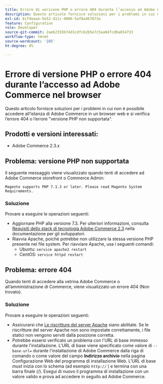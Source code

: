 ```yaml
---
title: Errore di versione PHP o errore 404 durante l’accesso ad Adobe Commerce nel browser
description: Questo articolo fornisce soluzioni per i problemi in cui non è possibile accedere all’istanza di Adobe Commerce in un browser web e si verifica l’errore 404 o l’errore "versione PHP non supportata".
exl-id: 6cfdeaae-5e52-411c-9006-5af8a467873a
feature: Configuration
role: Developer
source-git-commit: 2aeb2355b74d1cdfc62b5e7c5aa04fcd0a654733
workflow-type: tm+mt
source-wordcount: '285'
ht-degree: 0%

---
```


# Errore di versione PHP o errore 404 durante l’accesso ad Adobe Commerce nel browser

Questo articolo fornisce soluzioni per i problemi in cui non è possibile accedere all’istanza di Adobe Commerce in un browser web e si verifica l’errore 404 o l’errore &quot;versione PHP non supportata&quot;.

## Prodotti e versioni interessati:

* Adobe Commerce 2.3.x

## Problema: versione PHP non supportata

Il seguente messaggio viene visualizzato quando tenti di accedere ad Adobe Commerce storefront o Commerce Admin:

`Magento supports PHP 7.1.3 or later. Please read Magento System Requirements.`

### Soluzione

Provare a eseguire le operazioni seguenti:

* Aggiornare PHP alla versione 7.3. Per ulteriori informazioni, consulta [Requisiti dello stack di tecnologia Adobe Commerce 2.3](https://experienceleague.adobe.com/it/docs/commerce-operations/installation-guide/system-requirements) nella documentazione per gli sviluppatori.
* Riavvia Apache, poiché potrebbe non utilizzare la stessa versione PHP presente nel file system. Per riavviare Apache, usa i seguenti comandi:
   * Ubuntu: `service apache2 restart`
   * CentOS: `service httpd restart`

## Problema: errore 404

Quando tenti di accedere alla vetrina Adobe Commerce o all’amministrazione di Commerce, viene visualizzato un errore 404 (Non trovato).

### Soluzione

Provare a eseguire le operazioni seguenti:

* Assicurarsi che [Le riscritture del server Apache](https://experienceleague.adobe.com/it/docs/commerce-operations/installation-guide/prerequisites/web-server/apache) siano abilitate. Se le riscritture del server Apache non sono impostate correttamente, i file statici non vengono serviti dalla posizione corretta.
* Potrebbe essersi verificato un problema con l&#39;URL di base immesso durante l&#39;installazione. L&#39;URL di base viene specificato come valore di `--base-url=` durante l&#39;installazione di Adobe Commerce dalla riga di comando o come valore del campo **Indirizzo archivio** nella pagina Configurazione Web del programma di installazione Web. L&#39;URL di base *must* inizia con lo schema (ad esempio `http://` ) e termina con una barra finale (/). Esegui di nuovo il programma di installazione con un valore valido e prova ad accedere in seguito ad Adobe Commerce.
